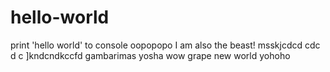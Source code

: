 # hello-world
print 'hello world' to console
oopopopo
I am also the beast!
msskjcdcd cdc d c
]kndcndkccfd
gambarimas
yosha
wow grape
new world
yohoho